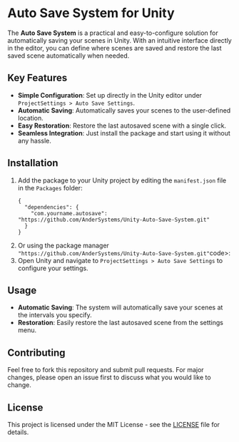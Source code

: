 <h1>Auto Save System for Unity</h1>

<p>The <strong>Auto Save System</strong> is a practical and easy-to-configure solution for automatically saving your scenes in Unity. With an intuitive interface directly in the editor, you can define where scenes are saved and restore the last saved scene automatically when needed.</p>

<h2>Key Features</h2>
<ul>
  <li><strong>Simple Configuration</strong>: Set up directly in the Unity editor under <code>ProjectSettings > Auto Save Settings</code>.</li>
  <li><strong>Automatic Saving</strong>: Automatically saves your scenes to the user-defined location.</li>
  <li><strong>Easy Restoration</strong>: Restore the last autosaved scene with a single click.</li>
  <li><strong>Seamless Integration</strong>: Just install the package and start using it without any hassle.</li>
</ul>

<h2>Installation</h2>
<ol>
  <li>Add the package to your Unity project by editing the <code>manifest.json</code> file in the <code>Packages</code> folder:
    <pre><code>{
  "dependencies": {
    "com.yourname.autosave": "https://github.com/AnderSystems/Unity-Auto-Save-System.git"
  }
}</code></pre>
  </li>
  <li>Or using the package manager <code>"https://github.com/AnderSystems/Unity-Auto-Save-System.git"</code>code>:</li>
  
  <li>Open Unity and navigate to <code>ProjectSettings > Auto Save Settings</code> to configure your settings.</li>
</ol>

<h2>Usage</h2>
<ul>
  <li><strong>Automatic Saving</strong>: The system will automatically save your scenes at the intervals you specify.</li>
  <li><strong>Restoration</strong>: Easily restore the last autosaved scene from the settings menu.</li>
</ul>

<h2>Contributing</h2>
<p>Feel free to fork this repository and submit pull requests. For major changes, please open an issue first to discuss what you would like to change.</p>

<h2>License</h2>
<p>This project is licensed under the MIT License - see the <a href="LICENSE">LICENSE</a> file for details.</p>
